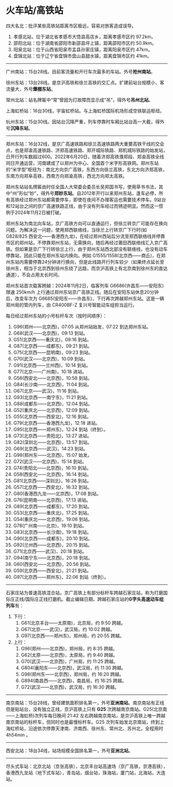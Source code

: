 # 火车站/高铁站

四大名北：批评某些高铁站距离市区极远，容易对旅客造成误导。

1. 孝感北站，位于湖北省孝感市大悟县高店乡，距离孝感市区约 97.2km。
2. 邵阳北站：位于湖南省邵阳市新邵县坪上镇，距离邵阳市区约 50.9km。
3. 阳泉北站：位于山西省阳泉市盂县孙家庄镇，距离阳泉市区约 47km。
4. 盘锦北站：位于辽宁省盘锦市盘山县甜水镇，距离盘锦市区约 41km。

---

广州南站：15台28线。目前客流量和开行车次最多的车站。外号**抢州南站**。

徐州东站：13台28线。是京沪高铁和徐兰高铁的交汇点。扩建前站台规模小、客流量大，外号**爆棚东站**。

常州北站：站名牌匾中“常”曾因为灯故障而显示成“吊”，得外号**吊州北站**。

上海虹桥站：16台30线，宇宙虹桥站。与上海虹桥国际机场形成空铁联运枢纽。

杭州东站：15台30线。因站台沉降严重，列车停靠时车厢比站台高一大截，得外号**沉降东站**。

---

郑州东站：16台32线，是京广高速铁路和徐兰高速铁路两大重要高铁干线的交会点，也是郑渝高速铁路、济郑高速铁路、郑开城际铁路、郑机城际铁路的始发站，日开行列车数超过600。2022年6月20日，随着济郑高铁濮郑段、郑渝高铁全线同日开通运营，河南建成了以郑州为中心、全国首个米字形高铁网。郑州东站的“米字型”枢纽为：南北方向京广高铁，东西方向徐兰高铁，东北方向济郑高铁，东南方向郑阜高铁，西南方向郑渝高铁，西北方向郑太高铁。

郑州东站站名牌匾由时任全国人大常委会委员长吴邦国书写，使用草书书法，其中“州”形似“妙”，得外号**郑妙东站**。自2012年开行以来郑州东站，逢车必停，所有高铁经过郑州东站都需要停车，即使在夜间不办理客运也需要技术停车。9站台和12站台之间的京广高速铁路正线，由于没有列车经过而锈迹明显。然而这一惯例于2024年11月2日被打破。

郑州东站为南北向车站，京广高铁方向可以直通运行，但徐兰转京广可能存在换向问题。为解决这一问题，使用郑西联络线，当徐兰上行转京广下行时(如 G828/825 西安北——香港西九龙)，在经过郑州西站后分流至郑西联络线并停靠市区的郑州站，不停靠郑州东站，无需换向，随后再经过莆田西联络线汇入京广高铁。但如果是京广下行转徐兰上行，由于郑州东站西北部没有联络线，也没有动车停靠站，因此只能在郑州东站内换向。例如 G1555/1558(北京西——商丘)，在郑州东站内需要停靠24分钟进行换向，但是此线路开行列车较少（如果终点延长至徐州东，相当于北京西到徐州东绕了远路，而京沪高铁上有北京南到徐州东的直达通道），不会占用太长时间。

郑州东站首次载客跨越：2024年11月2日，临客列车 G6686(许昌东——安阳东)限速 250km/h 上行通过郑州东站京广高铁正线。随后在安阳东站休息20分钟后，改变车次为 G6685(安阳东——许昌东)，下行再次跨越郑州东站。这是一辆郑州局的管内列车，由 CR400BF-Z 复兴号智能动车组担当运行。

每日经过郑州东站的小号标杆车次（按时间顺序）：

1. G96(郑州——北京西)，07:05 从郑州站始发，07:22 到达郑州东站。
2. G68(武汉——北京西)，09:13 到站。
3. G51(北京西——重庆北)，09:16 到站。
4. G87(北京西——成都东)，09:21 到站。
5. G75(北京西——昆明南)，09:23 到站。
6. G70(武汉——北京西)，10:09 到站。
7. G91(北京西——兰州西)，10:14 到站。
8. G77(北京——广州南)，10:18 进站。
9. G56(西安北——北京西)，10:58 到站。
10. G84(长沙南——北京西)，11:04 到站。
11. G67(北京——武汉)，11:16 到站。
12. G93(北京西——南宁东)，11:21 到站。
13. G88(成都东——北京西)，12:04 到站。
14. G52(重庆北——北京西)，12:09 到站。
15. G55(北京西——西安北)，12:16 到站。
16. G79(北京西——香港西九龙)，12:18 进站。
17. G95(北京西——郑州东)，12:24 到站（终到）。
18. G73(北京西——贵阳北)，13:27 进站。
19. G82(深圳北——北京西)，13:57 到站。
20. G69(北京西——武汉)，14:23 到站。
21. G98(郑州东——北京西)，15:07 始发。
22. G72(武汉——北京西)，15:14 到站。
23. G74(贵阳北——北京西)，16:10 到站。
24. G58(西安北——北京西)，16:14 到站。
25. G81(北京西——深圳北)，16:26 到站。
26. G57(北京西——西安北)，16:32 到站。
27. G80(香港西九龙——北京西)，17:08 到站。
28. G76(昆明南——北京西)，17:13 进站。
29. G89(北京西——成都东)，17:20 到站。
30. G53(北京西——重庆北)，17:25 到站。
31. G54(重庆北——北京西)，19:06 到站。
32. G78(广州南——北京)，19:10 到站。
33. G83(北京西——长沙南)，19:18 到站。
34. G90(北京西——成都东)，20:10 到站。
35. G92(兰州西——北京西)，20:15 到站。
36. G71(北京西——武汉)，20:18 到站。
37. G94(南宁东——北京西)，20:18 到站。
38. G60(西安北——北京西)，20:56 到站。
39. G59(北京西——西安北)，21:21 到站。
40. G97(北京西——郑州东)，22:06 到站（终到）。

---

石家庄站为普速高铁混合站。京广高铁上有部分标杆车跨越石家庄站，称为打磨国际庄正线/国际庄正线打磨机。截止编辑日期，跨越石家庄站的**G字头高速动车组列车**有：

1. 下行：
    1. G61(北京丰台——太原南)，北京局，约 9:50 跨越。
    2. G67(北京——武汉)，武汉局，约 10:02 跨越。
    3. G97(北京西——郑州东)，郑州局，约 20:55 跨越。
2. 上行：
    1. G96(郑州——北京西)，郑州局，约 8:35 跨越。
    2. G62(太原——北京西)，太原局，约 9:40 跨越。
    3. G70(武汉——北京西)，广州局，约 11:25 跨越。
    4. G804(襄阳东——北京西)，武汉局，约 11:30 跨越。
    5. G98(郑州东——北京西)，郑州局，约 16:20 跨越。
    6. G894(南昌西——北京西)，南昌局，约 16:25 跨越。
    7. G72(武汉——北京西)，武汉局，约 16:30 跨越。

---

南京南站：15台28线，曾经建筑面积排名第一，外号**亚洲南站**。南京南站有正线但是贴站台，没有独立正线，京沪高铁上只有 **G25** 次跨越南京南站。G25(北京南——上海虹桥)次列车每日晚间 21:42 左右跨越南京南站，是京沪高铁上唯一跨越南京南站的标杆车，但同时也是最慢标杆车。G25 次列车始发北京南站，终到上海虹桥站，沿途依次停靠天津南、济南西、徐州东、常州北、苏州北，全程用时 4h54min 。

---

西安北站：18台34线，站场规模全国排名第一，外号**亚洲北站**。

---

尽头式车站：北京北站（京张高铁），北京丰台站高速场（京广高铁，京港高铁），香港西九龙站（地下式车站），青岛站，烟台站，珠海站，厦门站，北海站，大连站。
